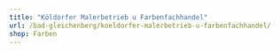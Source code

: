```yaml
---
title: "Köldorfer Malerbetrieb u Farbenfachhandel"
url: /bad-gleichenberg/koeldorfer-malerbetrieb-u-farbenfachhandel/
shop: Farben
---
```

